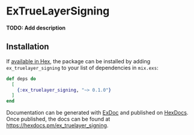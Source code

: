 # ExTrueLayerSigning

**TODO: Add description**

## Installation

If [available in Hex](https://hex.pm/docs/publish), the package can be installed
by adding `ex_truelayer_signing` to your list of dependencies in `mix.exs`:

```elixir
def deps do
  [
    {:ex_truelayer_signing, "~> 0.1.0"}
  ]
end
```

Documentation can be generated with [ExDoc](https://github.com/elixir-lang/ex_doc)
and published on [HexDocs](https://hexdocs.pm). Once published, the docs can
be found at <https://hexdocs.pm/ex_truelayer_signing>.

